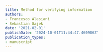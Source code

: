 ```yaml
---
title: Method for verifying information
authors:
- Francesco Alesiani
- Sebastian Gajek
date: '2021-02-01'
publishDate: '2024-10-01T11:44:47.460986Z'
publication_types:
- manuscript
---
```

